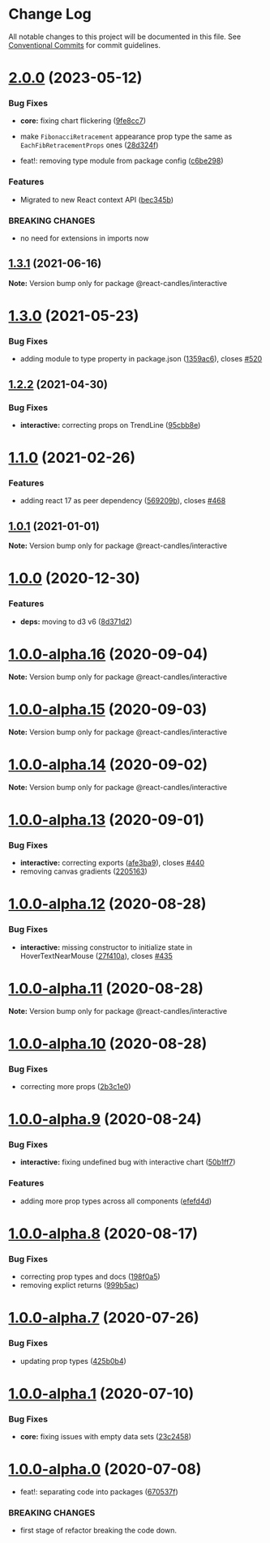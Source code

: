 # Change Log

All notable changes to this project will be documented in this file.
See [Conventional Commits](https://conventionalcommits.org) for commit guidelines.

# [2.0.0](https://github.com/reactivemarkets/react-candles/compare/v1.3.2...v2.0.0) (2023-05-12)

### Bug Fixes

-   **core:** fixing chart flickering ([9fe8cc7](https://github.com/reactivemarkets/react-candles/commit/9fe8cc7ec212949db46f14664e6ebe1272aa752d))
-   make `FibonacciRetracement` appearance prop type the same as `EachFibRetracementProps` ones ([28d324f](https://github.com/reactivemarkets/react-candles/commit/28d324f5f52baeb71481ccf59e1d6be0b8853c05))

-   feat!: removing type module from package config ([c6be298](https://github.com/reactivemarkets/react-candles/commit/c6be298ef6e556a30644fdcad4faaf3b77a25599))

### Features

-   Migrated to new React context API ([bec345b](https://github.com/reactivemarkets/react-candles/commit/bec345b62153ecdf5c01380a8e29ad7398daaafd))

### BREAKING CHANGES

-   no need for extensions in imports now

## [1.3.1](https://github.com/reactivemarkets/react-candles/compare/v1.3.0...v1.3.1) (2021-06-16)

**Note:** Version bump only for package @react-candles/interactive

# [1.3.0](https://github.com/reactivemarkets/react-candles/compare/v1.2.2...v1.3.0) (2021-05-23)

### Bug Fixes

-   adding module to type property in package.json ([1359ac6](https://github.com/reactivemarkets/react-candles/commit/1359ac6e93d9638792c7bb478bba5fe1e5484a82)), closes [#520](https://github.com/reactivemarkets/react-candles/issues/520)

## [1.2.2](https://github.com/reactivemarkets/react-candles/compare/v1.2.1...v1.2.2) (2021-04-30)

### Bug Fixes

-   **interactive:** correcting props on TrendLine ([95cbb8e](https://github.com/reactivemarkets/react-candles/commit/95cbb8e1a2f075969815d7ecfaaa8f2251fd4f84))

# [1.1.0](https://github.com/reactivemarkets/react-candles/compare/v1.0.1...v1.1.0) (2021-02-26)

### Features

-   adding react 17 as peer dependency ([569209b](https://github.com/reactivemarkets/react-candles/commit/569209b6eb00f3c93eae1b5a9e4f014c055c93c7)), closes [#468](https://github.com/reactivemarkets/react-candles/issues/468)

## [1.0.1](https://github.com/reactivemarkets/react-candles/compare/v1.0.0...v1.0.1) (2021-01-01)

**Note:** Version bump only for package @react-candles/interactive

# [1.0.0](https://github.com/reactivemarkets/react-candles/compare/v1.0.0-alpha.16...v1.0.0) (2020-12-30)

### Features

-   **deps:** moving to d3 v6 ([8d371d2](https://github.com/reactivemarkets/react-candles/commit/8d371d240bc7ac3db3e2f0037b3c0807e05b4749))

# [1.0.0-alpha.16](https://github.com/reactivemarkets/react-candles/compare/v1.0.0-alpha.15...v1.0.0-alpha.16) (2020-09-04)

**Note:** Version bump only for package @react-candles/interactive

# [1.0.0-alpha.15](https://github.com/reactivemarkets/react-candles/compare/v1.0.0-alpha.14...v1.0.0-alpha.15) (2020-09-03)

**Note:** Version bump only for package @react-candles/interactive

# [1.0.0-alpha.14](https://github.com/reactivemarkets/react-candles/compare/v1.0.0-alpha.13...v1.0.0-alpha.14) (2020-09-02)

**Note:** Version bump only for package @react-candles/interactive

# [1.0.0-alpha.13](https://github.com/reactivemarkets/react-candles/compare/v1.0.0-alpha.12...v1.0.0-alpha.13) (2020-09-01)

### Bug Fixes

-   **interactive:** correcting exports ([afe3ba9](https://github.com/reactivemarkets/react-candles/commit/afe3ba9c38a9300c720895c51b5a0d09631eace9)), closes [#440](https://github.com/reactivemarkets/react-candles/issues/440)
-   removing canvas gradients ([2205163](https://github.com/reactivemarkets/react-candles/commit/220516356300c6c1c8528de3ca43e7ddaf8e5e66))

# [1.0.0-alpha.12](https://github.com/reactivemarkets/react-candles/compare/v1.0.0-alpha.11...v1.0.0-alpha.12) (2020-08-28)

### Bug Fixes

-   **interactive:** missing constructor to initialize state in HoverTextNearMouse ([27f410a](https://github.com/reactivemarkets/react-candles/commit/27f410a56a4ab87e758c55965ec162ce0066d509)), closes [#435](https://github.com/reactivemarkets/react-candles/issues/435)

# [1.0.0-alpha.11](https://github.com/reactivemarkets/react-candles/compare/v1.0.0-alpha.10...v1.0.0-alpha.11) (2020-08-28)

**Note:** Version bump only for package @react-candles/interactive

# [1.0.0-alpha.10](https://github.com/reactivemarkets/react-candles/compare/v1.0.0-alpha.9...v1.0.0-alpha.10) (2020-08-28)

### Bug Fixes

-   correcting more props ([2b3c1e0](https://github.com/reactivemarkets/react-candles/commit/2b3c1e093b12131b7a4bc1ed12fd8ea4c541ac4b))

# [1.0.0-alpha.9](https://github.com/reactivemarkets/react-candles/compare/v1.0.0-alpha.8...v1.0.0-alpha.9) (2020-08-24)

### Bug Fixes

-   **interactive:** fixing undefined bug with interactive chart ([50b1ff7](https://github.com/reactivemarkets/react-candles/commit/50b1ff75908765b7450b26f46d27f605bdf06f24))

### Features

-   adding more prop types across all components ([efefd4d](https://github.com/reactivemarkets/react-candles/commit/efefd4dc3000ffe5ad5e63380ab324ab1e232a67))

# [1.0.0-alpha.8](https://github.com/reactivemarkets/react-candles/compare/v1.0.0-alpha.7...v1.0.0-alpha.8) (2020-08-17)

### Bug Fixes

-   correcting prop types and docs ([198f0a5](https://github.com/reactivemarkets/react-candles/commit/198f0a54dae54075383c25dca67ff48d5e5a1b2a))
-   removing explict returns ([999b5ac](https://github.com/reactivemarkets/react-candles/commit/999b5acb8d1669406e3d8be813d831e20151c87f))

# [1.0.0-alpha.7](https://github.com/reactivemarkets/react-candles/compare/v1.0.0-alpha.6...v1.0.0-alpha.7) (2020-07-26)

### Bug Fixes

-   updating prop types ([425b0b4](https://github.com/reactivemarkets/react-candles/commit/425b0b459de229770e7608aff4f397b9bb00de5e))

# [1.0.0-alpha.1](https://github.com/reactivemarkets/react-candles/compare/v1.0.0-alpha.0...v1.0.0-alpha.1) (2020-07-10)

### Bug Fixes

-   **core:** fixing issues with empty data sets ([23c2458](https://github.com/reactivemarkets/react-candles/commit/23c2458bfe55e97eef96f80030fe32b9cf5ac1e1))

# [1.0.0-alpha.0](https://github.com/reactivemarkets/react-candles/compare/v0.5.1...v1.0.0-alpha.0) (2020-07-08)

-   feat!: separating code into packages ([670537f](https://github.com/reactivemarkets/react-candles/commit/670537fa280dddfbe921639a8e22a7c11d14e5f3))

### BREAKING CHANGES

-   first stage of refactor breaking the code down.
